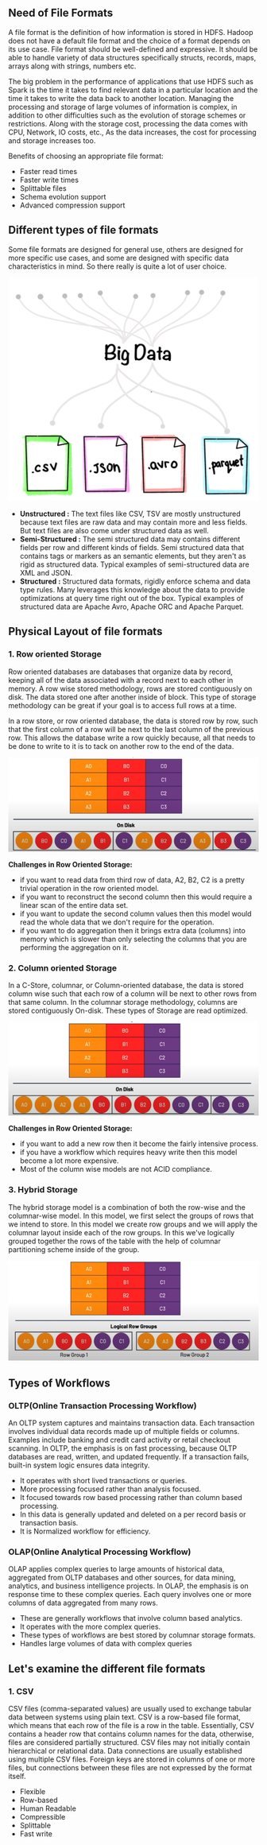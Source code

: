## Need of File Formats

A file format is the definition of how information is stored in HDFS. Hadoop does not have a default file format and the choice of a format depends on its use case. File format should be well-defined and expressive. It should be able to handle variety of data structures specifically structs, records, maps, arrays along with strings, numbers etc.

The big problem in the performance of applications that use HDFS such as Spark is the time it takes to find relevant data in a particular location and the time it takes to write the data back to another location. Managing the processing and storage of large volumes of information is complex, in addition to other difficulties such as the evolution of storage schemes or restrictions. Along with the storage cost, processing the data comes with CPU, Network, IO costs, etc., As the data increases, the cost for processing and storage increases too.

Benefits of choosing an appropriate file format:
 - Faster read times
 - Faster write times
 - Splittable files
 - Schema evolution support
 - Advanced compression support
 
 

## Different types of file formats
Some file formats are designed for general use, others are designed for more specific use cases, and some are designed with specific data characteristics in mind. So there really is quite a lot of  user choice.

![Spark](https://github.com/gurditsingh/blog/blob/gh-pages/_screenshots/spark_ep4_fileformats_types.png?raw=true)

 - **Unstructured :** The text files like CSV, TSV are mostly unstructured because text files are raw data and may contain more and less fields. But text files are also come under structured data as well.
 - **Semi-Structured :** The semi structured data may contains different fields per row and different kinds of fields. Semi structured data that contains tags or markers as an semantic elements, but they aren't as rigid as structured data. Typical examples of semi-structured data are XML and JSON.
 - **Structured :** Structured data formats, rigidly enforce schema and data type rules. Many leverages this knowledge about the data to provide optimizations at query time right out of the box. Typical examples of structured data are Apache Avro, Apache ORC and Apache Parquet.

## Physical Layout of file formats

### 1. Row oriented Storage
Row oriented databases are databases that organize data by record, keeping all of the data associated with a record next to each other in memory. A row wise stored methodology, rows are stored contiguously on disk. The data stored one after another inside of block. This type of storage methodology can be great if your goal is to access full rows at a time.

In a row store, or row oriented database, the data is stored row by row, such that the first column of a row will be next to the last column of the previous row. This allows the database write a row quickly because, all that needs to be done to write to it is to tack on another row to the end of the data.

![Spark](https://github.com/gurditsingh/blog/blob/gh-pages/_screenshots/spark_ep4_rowwise.png?raw=true)

**Challenges in Row Oriented Storage:** 

 - if you want to read data from third row of data, A2, B2, C2 is a pretty trivial operation in the row oriented model.
 - if you want to reconstruct the second column then this would require a linear scan of the entire data set.
 - if you want to update the second column values then this model would read the whole data that we don't require for the operation.
 - if you want to do aggregation then it brings extra data (columns) into memory which is slower than only selecting the columns that you are performing the aggregation on it.

### 2. Column oriented Storage
In a C-Store, columnar, or Column-oriented database, the data is stored column wise such that each row of a column will be next to other rows from that same column. In the columnar storage methodology, columns are stored contiguously On-disk. These types of Storage are read optimized.

![Spark](https://github.com/gurditsingh/blog/blob/gh-pages/_screenshots/spark_ep4_columnwise.png?raw=true)

**Challenges in Row Oriented Storage:** 

 - if you want to add a new row then it become the fairly intensive process.
 - if you have a workflow which requires heavy write then this model become a lot more expensive.
 - Most of the column wise models are not ACID compliance.

### 3. Hybrid Storage
The hybrid storage model is a combination of both the row-wise and the columnar-wise model. In this model, we first select the groups of rows that we intend to store. In this model we create row groups and we will apply the columnar layout inside each of the row groups. In this we've logically grouped together the rows of the table with the help of columnar partitioning scheme inside of the group.

![Spark](https://github.com/gurditsingh/blog/blob/gh-pages/_screenshots/spark_ep4_hybrid.png?raw=true)

## Types of Workflows

### OLTP(Online Transaction Processing Workflow)
An OLTP system captures and maintains transaction data. Each transaction involves individual data records made up of multiple fields or columns. Examples include banking and credit card activity or retail checkout scanning. In OLTP, the emphasis is on fast processing, because OLTP databases are read, written, and updated frequently. If a transaction fails, built-in system logic ensures data integrity.

 - It operates with short lived transactions or queries.
 - More processing focused rather than analysis focused.
 - It focused towards row based processing rather than column based processing.
 - In this data is generally updated and deleted on a per record basis or transaction basis.
 - It is Normalized workflow for efficiency.
 
 ### OLAP(Online Analytical Processing Workflow)
 OLAP applies complex queries to large amounts of historical data, aggregated from OLTP databases and other sources, for data mining, analytics, and business intelligence projects. In OLAP, the emphasis is on response time to these complex queries. Each query involves one or more columns of data aggregated from many rows.
 - These are generally workflows that involve column based analytics.
 - It operates with the more complex queries.
 - These types of workflows are best stored by columnar storage formats.
 - Handles large volumes of data with complex queries
 

## Let's examine the different file formats

### 1. CSV
CSV files (comma-separated values) are usually used to exchange tabular data between systems using plain text. CSV is a row-based file format, which means that each row of the file is a row in the table. Essentially, CSV contains a header row that contains column names for the data, otherwise, files are considered partially structured. CSV files may not initially contain hierarchical or relational data. Data connections are usually established using multiple CSV files. Foreign keys are stored in columns of one or more files, but connections between these files are not expressed by the format itself.

 - Flexible
 - Row-based
 - Human Readable
 - Compressible
 - Splittable
 - Fast write

<!--stackedit_data:
eyJoaXN0b3J5IjpbLTU2NzgxMDc0NiwxMzMwMTExNzUsLTE2NT
gxNzg4MzgsMTg1MTIyODg0MywxMTg1NjE0OTU5LC05NTYyMjQw
MTYsLTg0NDY3NTk3NCwtMTMwMDQwMjYzNCwtODQyMjcwMDc2LD
E5MDA5ODMzNTYsLTE1MTA3NDM0NTMsMTU4NTIwNTg0MywtNzcz
NjUwMDc1LDkyMTA5OTI2Myw5NTI5NDk5NzQsLTExMjM5NTA3Mz
YsLTIwODg3NDY2MTIsLTIwODg3NDY2MTJdfQ==
-->